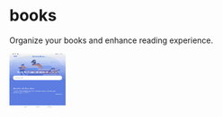 # books
Organize your books and enhance reading experience.

<img src="https://github.com/DjordjeMancic97/books/blob/main/assets/screenshots/Screenshot_20210512_165748_com.example.books.jpg" width="100" height="100">
